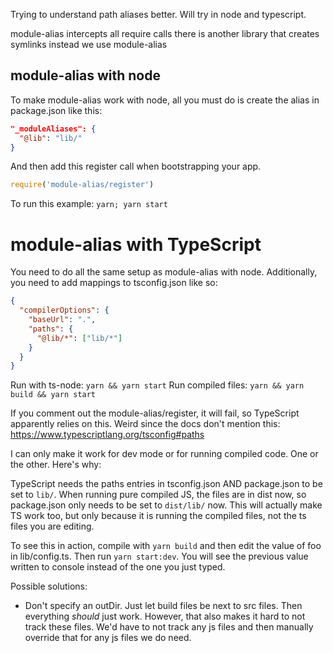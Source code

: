 Trying to understand path aliases better. Will try in node and typescript.

module-alias intercepts all require calls
there is another library that creates symlinks instead
we use module-alias

## module-alias with node

To make module-alias work with node, all you must do is create the alias in package.json like this:
```json
"_moduleAliases": {
  "@lib": "lib/"
}
```

And then add this register call when bootstrapping your app.
```js
require('module-alias/register')
```

To run this example: `yarn; yarn start`

# module-alias with TypeScript

You need to do all the same setup as module-alias with node.
Additionally, you need to add mappings to tsconfig.json like so:

```json
{
  "compilerOptions": {
    "baseUrl": ".",
    "paths": {
      "@lib/*": ["lib/*"]
    }
  }
}
```

Run with ts-node: `yarn && yarn start`
Run compiled files: `yarn && yarn build && yarn start`

If you comment out the module-alias/register, it will fail, so TypeScript apparently relies on this.
Weird since the docs don't mention this: https://www.typescriptlang.org/tsconfig#paths

I can only make it work for dev mode or for running compiled code. One or the other. Here's why:

TypeScript needs the paths entries in tsconfig.json AND package.json to be set to `lib/`.
When running pure compiled JS, the files are in dist now, so package.json only needs to be
set to `dist/lib/` now. This will actually make TS work too, but only because it is running
the compiled files, not the ts files you are editing.

To see this in action, compile with `yarn build` and then edit the value of foo in lib/config.ts.
Then run `yarn start:dev`. You will see the previous value written to console instead of the
one you just typed.

Possible solutions:

- Don't specify an outDir. Just let build files be next to src files. Then everything *should* just work.
  However, that also makes it hard to not track these files. We'd have to not track any js files and then
  manually override that for any js files we do need.